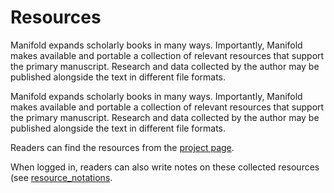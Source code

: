 # Resources
Manifold expands scholarly books in many ways. Importantly, Manifold makes available and portable a collection of relevant resources that support the primary manuscript. Research and data collected by the author may be published alongside the text in different file formats.

Manifold expands scholarly books in many ways. Importantly, Manifold makes available and portable a collection of relevant resources that support the primary manuscript. Research and data collected by the author may be published alongside the text in different file formats. 

Readers can find the resources from the [project page](project_page.md).

When logged in, readers can also write notes on these collected resources (see [resource_notations](resources_notations.md).
